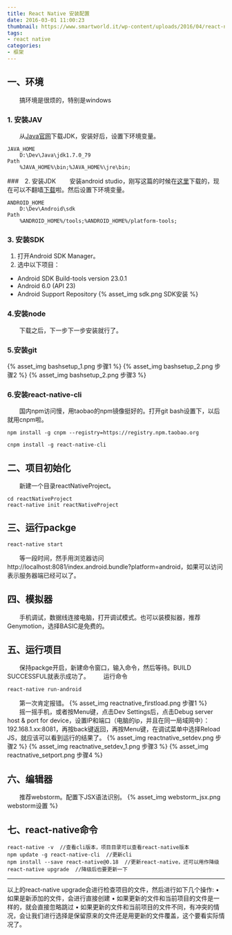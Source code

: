 ```yaml
---
title: React Native 安装配置
date: 2016-03-01 11:00:23
thumbnail: https://www.smartworld.it/wp-content/uploads/2016/04/react-native.png
tags:
- react native
categories: 
- 框架
---
```


## 一、环境
　　搞环境是很烦的，特别是windows
### 1. 安装JAV
　　从[Java官网](http://www.oracle.com/technetwork/java/javase/downloads/index-jsp-138363.html)下载JDK，安装好后，设置下环境变量。
```
JAVA_HOME 
    D:\Dev\Java\jdk1.7.0_79
Path 
    %JAVA_HOME%\bin;%JAVA_HOME%\jre\bin;
```
###　2. 安装JDK
　　安装android studio，刚写这篇的时候在[这里](http://www.androiddevtools.cn/)下载的，现在可以不翻墙[下载](https://developer.android.google.cn/studio/index.html)啦。然后设置下环境变量。
```
ANDROID_HOME 
    D:\Dev\Android\sdk
Path 
    %ANDROID_HOME%/tools;%ANDROID_HOME%/platform-tools;
```

<!--more-->

### 3. 安装SDK
1. 打开Android SDK Manager。
2. 选中以下项目：
* Android SDK Build-tools version 23.0.1
* Android 6.0 (API 23)
* Android Support Repository
{% asset_img sdk.png SDK安装 %}

### 4.安装node
　　下载之后，下一步下一步安装就行了。
### 5.安装git
{% asset_img bashsetup_1.png 步骤1 %}
{% asset_img bashsetup_2.png 步骤2 %}
{% asset_img bashsetup_2.png 步骤3 %}

### 6.安装react-native-cli
　　国内npm访问慢，用taobao的npm镜像挺好的。打开git bash设置下，以后就用cnpm啦。
```
npm install -g cnpm --registry=https://registry.npm.taobao.org

cnpm install -g react-native-cli

```

## 二、项目初始化
　　新建一个目录reactNativeProject。
```
cd reactNativeProject
react-native init reactNativeProject

```

## 三、运行packge
```
react-native start
```
　　等一段时间，然手用浏览器访问http://localhost:8081/index.android.bundle?platform=android，如果可以访问表示服务器端已经可以了。

## 四、模拟器
　　手机调试，数据线连接电脑，打开调试模式。也可以装模拟器，推荐Genymotion，选择BASIC是免费的。

## 五、运行项目
　　保持packge开启，新建命令窗口，输入命令，然后等待。BUILD SUCCESSFUL就表示成功了。
　　运行命令
```
react-native run-android
```
　　第一次肯定报错。
{% asset_img reactnative_firstload.png 步骤1 %}
　　摇一摇手机，或者按Menu键，点击Dev Settings后，点击Debug server host & port for device，设置IP和端口（电脑的ip，并且在同一局域网中）：192.168.1.xx:8081，再按back键返回，再按Menu键，在调试菜单中选择Reload JS，就应该可以看到运行的结果了。
{% asset_img reactnative_setdev.png 步骤2 %}
{% asset_img reactnative_setdev_1.png 步骤3 %}
{% asset_img reactnative_setport.png 步骤4 %}

## 六、编辑器
　　推荐webstorm。配置下JSX语法识别。
{% asset_img webstorm_jsx.png webstorm设置 %}

## 七、react-native命令

```
react-native -v  //查看cli版本，项目目录可以查看react-native版本
npm update -g react-native-cli  //更新cli
npm install --save react-native@0.18  //更新react-native，还可以用作降级
react-native upgrade  //降级后也要更新一下

```
------

以上的react-native upgrade会进行检查项目的文件，然后进行如下几个操作:
• 如果是新添加的文件，会进行直接创建
• 如果更新的文件和当前项目的文件是一样的，就会直接忽略跳过
• 如果更新的文件和当前项目的文件不同，有冲突的情况，会让我们进行选择是保留原来的文件还是用更新的文件覆盖，这个要看实际情况了。
